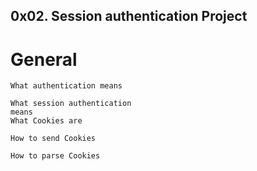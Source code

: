 <h2>0x02. Session authentication Project</h2>

# General
    What authentication means
    
    What session authentication 
    means
    What Cookies are
    
    How to send Cookies
    
    How to parse Cookies

    